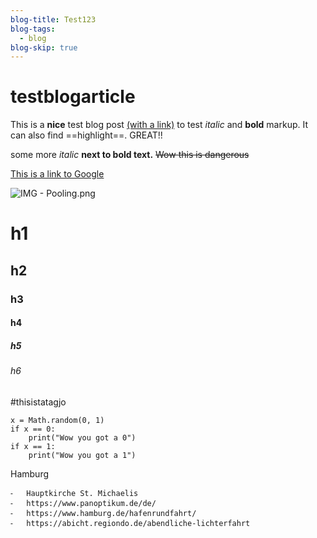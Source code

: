 ```yaml
---
blog-title: Test123
blog-tags:
  - blog
blog-skip: true
---
```


# testblogarticle

This is a **nice** test blog post [(with a link)](https://www.google.com/?client=safari]) to test *italic* and **bold** markup. It can also find ==highlight==. GREAT!!

some more *italic* **next to bold text.**
~~Wow this is dangerous~~

[This is a link to Google](https://www.google.com/?client=safari])

![IMG - Pooling.png](/images/homepad.jpg)

# h1
## h2
### h3
#### h4
##### h5
###### h6

#thisistatagjo

```
x = Math.random(0, 1)
if x == 0:
	print("Wow you got a 0")
if x == 1:
	print("Wow you got a 1")
```
Hamburg 

	⁃	Hauptkirche St. Michaelis
	⁃	https://www.panoptikum.de/de/
	⁃	https://www.hamburg.de/hafenrundfahrt/
	⁃	https://abicht.regiondo.de/abendliche-lichterfahrt

